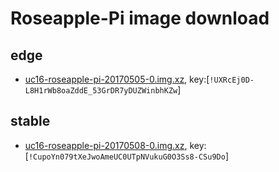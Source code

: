# Roseapple-Pi image download

## edge
- [uc16-roseapple-pi-20170505-0.img.xz](https://mega.nz/#!pzxBjL6D), key:[`!UXRcEj0D-L8H1rWb8oaZddE_53GrDR7yDUZWinbhKZw`]

## stable
- [uc16-roseapple-pi-20170508-0.img.xz](https://mega.nz/#!Nm5gFYaQ), key:[`!CupoYn079tXeJwoAmeUC0UTpNVukuG0O3Ss8-CSu9Do`]

